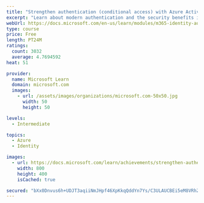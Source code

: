 ```yaml
---
title: "Strengthen authentication (conditional access) with Azure Active Directory"
excerpt: "Learn about modern authentication and the security benefits it provides to your organization, such as enabling multi-factor authentication and a passwordless environment."
webUrl: https://docs.microsoft.com/en-us/learn/modules/m365-identity-authentication/
type: course
price: Free
length: PT24M
ratings:
  count: 3032
  average: 4.7694592
heat: 51

provider:
  name: Microsoft Learn
  domain: microsoft.com
  images:
    - url: /assets/images/organizations/microsoft.com-50x50.jpg
      width: 50
      height: 50

levels:
  - Intermediate

topics:
  - Azure
  - Identity

images:
  - url: https://docs.microsoft.com/learn/achievements/strengthen-authentication-with-microsoft-365-social.png
    width: 800
    height: 400
    isCached: true

secured: "bXx0Dnvus6h+UDJT3aqiiNmJHpf46XpKkqQddYn7Ys/C3ULAUCBEi5eM8VRhZXzgSbRXEE14ygFqUIQtVwodKSG4FQcvJ+J9Xz77Mhjwz9uY7tYIh6Ksfcj549EQMBXJ0HQq50rFcpBPvBKVS4Uz6M2GCgC/4XPFGRBiOb8E55qy/GM+nfbHENE7oq1+XOlNfMv0SEoOIsT0oDV7SeSnEkpPh3aNFfZQoPFoaIQ3iOPJunPssTtlnuYAcVWG16bIJPStljtPSPSPa74Xdqfg2jBP4Mm0gf+bB0g+poXPENECwEPAVj8CL4/hMfzV9u70ODAX+NgdCiyynWfWmXF86x2/rXdAG2ao6g2UTKG5vLCIWgb2qrW9tSZIaaMpWZJ8DMB0Qd00H1iWg1Ay9K42ofmCXbKt43nY+EMfIPyrKWE=;stRhOfCTNvqI1ZgzHGLvtQ=="
---
```


